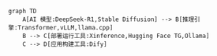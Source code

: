<!-- LLM:大模型
RAG：检索增强
chunk：内容切片
embedding：片段向量化
vectorDB：向量化数据库
AI Agent：就是 可以利用外部工具帮你干活 
MCP：串联AI Agent生态的协议
Distill：蒸馏
Prompt：提示词 -->

<!-- [ollama中文文档](https://ollama.cadn.net.cn/#quickstart) -->

```mermaid
graph TD
    A[AI 模型:DeepSeek-R1,Stable Diffusion] --> B[推理引擎:Transformer,vLLM,llama.cpp]
    B --> C[部署运行工具:Xinference,Hugging Face TG,Ollama]
    C --> D[应用构建工具:Dify]
```

<!-- 
引擎比较：
| 引擎               | 开发团队          | 核心目标                          | 模型支持范围       |
|--------------------|------------------|----------------------------------|------------------|
| **Transformer** (HF) | Hugging Face     | 提供全流程工具（训练/推理）       | 极广（数千种模型） |
| **vLLM**           | UC Berkeley      | 高性能LLM推理（生产级）           | 主流LLM（PyTorch）|
| **llama.cpp**      | Georgi Gerganov  | 轻量化本地运行（CPU/边缘设备）     | GGUF量化模型      |


部署运行工具：
| 特性                | Hugging Face (TGI/Transformers) | Ollama               | Xinference           |
|---------------------|-------------------------------|----------------------|----------------------|
| **核心用户**        | 研究者/开发者                | 个人用户             | 企业/团队            |
| **模型支持**        | 极广（HF Hub）               | 有限（精选模型）      | 中（支持主流LLM）     |
| **部署复杂度**      | 高（需配置环境）             | 极低（一键运行）      | 中（需集群管理）      |
| **性能**            | 高（TGI/vLLM）               | 低（适合本地）        | 高（分布式扩展）      |
| **硬件适配**        | 需NVIDIA GPU（TGI）          | CPU/Metal/CUDA       | CPU/GPU/分布式       |
| **典型场景**        | 训练+生产级API               | 本地快速体验         | 企业内网服务         |


大语言模型（LLM，Large Language Model）：它属于深度学习模型，借助海量文本数据进行训练，能够处理和生成自然语言。它具备强大的语言理解和生成能力，可用于问答系统、文本生成、机器翻译等众多自然语言处理任务。例如 ChatGPT、百度文心一言等都属于大语言模型。
文本嵌入（Text Embedding）：这是一种把文本转换为向量的技术。在自然语言处理里，计算机无法直接理解文本，所以需要将文本转换为向量形式，以便计算机进行处理。文本嵌入能够把文本映射到低维向量空间，使得语义相近的文本在向量空间中的距离也相近。这样的向量表示可用于文本分类、信息检索、文本相似度计算等任务。
重排序（Rerank）：在信息检索系统中，初始检索通常会依据某种算法给出一个文档的排序结果。不过这个初始排序可能并非最优，重排序就是在初始排序的基础上，运用更复杂的算法和特征对文档进行再次排序，从而提升检索结果的质量。比如在搜索引擎中，重排序能够让与用户查询更相关的网页排在更靠前的位置。
语音转文本（Speech to text，STT）：该技术可以将语音信号转换为文本。它借助音频处理和机器学习算法，对语音信号进行分析和识别，把语音中的文字内容提取出来。语音转文本在语音助手、会议记录、视频字幕生成等场景中应用广泛。
文本转语音（TTS，Text to Speech）：这是与语音转文本相反的技术，它能够将文本转换为语音。TTS 系统会对输入的文本进行分析，然后根据语音合成算法生成相应的语音信号。文本转语音常用于有声读物、导航系统、智能客服等场景。 -->